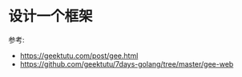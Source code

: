 # 设计一个框架 

参考:
- https://geektutu.com/post/gee.html
- https://github.com/geektutu/7days-golang/tree/master/gee-web